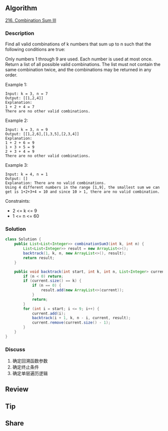 ## Algorithm

[216. Combination Sum III](https://leetcode.com/problems/combination-sum-iii/)

### Description

Find all valid combinations of k numbers that sum up to n such that the following conditions are true:

Only numbers 1 through 9 are used.
Each number is used at most once.
Return a list of all possible valid combinations. The list must not contain the same combination twice, and the combinations may be returned in any order.

Example 1:

```
Input: k = 3, n = 7
Output: [[1,2,4]]
Explanation:
1 + 2 + 4 = 7
There are no other valid combinations.
```

Example 2:

```
Input: k = 3, n = 9
Output: [[1,2,6],[1,3,5],[2,3,4]]
Explanation:
1 + 2 + 6 = 9
1 + 3 + 5 = 9
2 + 3 + 4 = 9
There are no other valid combinations.
```

Example 3:

```
Input: k = 4, n = 1
Output: []
Explanation: There are no valid combinations.
Using 4 different numbers in the range [1,9], the smallest sum we can get is 1+2+3+4 = 10 and since 10 > 1, there are no valid combination.
```

Constraints:

- 2 <= k <= 9
- 1 <= n <= 60

### Solution

```java
class Solution {
    public List<List<Integer>> combinationSum3(int k, int n) {
        List<List<Integer>> result = new ArrayList<>();
        backtrack(1, k, n, new ArrayList<>(), result);
        return result;
    }

    public void backtrack(int start, int k, int n, List<Integer> current, List<List<Integer>> result) {
        if (n < 0) return;
        if (current.size() == k) {
            if (n == 0) {
                result.add(new ArrayList<>(current));
            }
            return;
        }
        for (int i = start; i <= 9; i++) {
            current.add(i);
            backtrack(i + 1, k, n - i, current, result);
            current.remove(current.size() - 1);
        }
    }
}
```

### Discuss

1. 确定回溯函数参数
2. 确定终止条件
3. 确定单层遍历逻辑


## Review


## Tip


## Share
